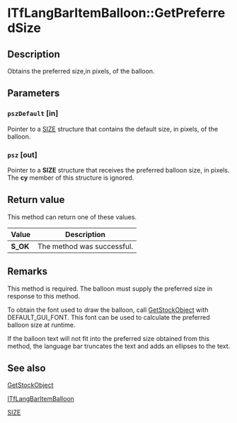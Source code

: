 # ITfLangBarItemBalloon::GetPreferredSize

## Description

Obtains the preferred size,in pixels, of the balloon.

## Parameters

### `pszDefault` [in]

Pointer to a [SIZE](https://learn.microsoft.com/windows/win32/api/windef/ns-windef-size) structure that contains the default size, in pixels, of the balloon.

### `psz` [out]

Pointer to a **SIZE** structure that receives the preferred balloon size, in pixels. The **cy** member of this structure is ignored.

## Return value

This method can return one of these values.

| Value | Description |
| --- | --- |
| **S_OK** | The method was successful. |

## Remarks

This method is required. The balloon must supply the preferred size in response to this method.

To obtain the font used to draw the balloon, call [GetStockObject](https://learn.microsoft.com/windows/desktop/api/wingdi/nf-wingdi-getstockobject) with DEFAULT_GUI_FONT. This font can be used to calculate the preferred balloon size at runtime.

If the balloon text will not fit into the preferred size obtained from this method, the language bar truncates the text and adds an ellipses to the text.

## See also

[GetStockObject](https://learn.microsoft.com/windows/desktop/api/wingdi/nf-wingdi-getstockobject)

[ITfLangBarItemBalloon](https://learn.microsoft.com/windows/desktop/api/ctfutb/nn-ctfutb-itflangbaritemballoon)

[SIZE](https://learn.microsoft.com/windows/win32/api/windef/ns-windef-size)